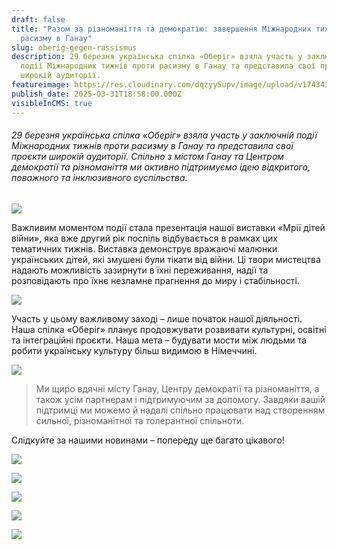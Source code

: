 ```yaml
---
draft: false
title: "Разом за різноманіття та демократію: завершення Міжнародних тижнів проти
  расизму в Ганау"
slug: oberig-gegen-rassismus
description: 29 березня українська спілка «Оберіг» взяла участь у заключній
  події Міжнародних тижнів проти расизму в Ганау та представила свої проєкти
  широкій аудиторії.
featureimage: https://res.cloudinary.com/dqzyy5upv/image/upload/v1743439003/1_sgammk.jpg
publish_date: 2025-03-31T18:58:00.000Z
visibleInCMS: true
---
```

###### 29 березня українська спілка «Оберіг» взяла участь у заключній події Міжнародних тижнів проти расизму в Ганау та представила свої проєкти широкій аудиторії. Спільно з містом Ганау та Центром демократії та різноманіття ми активно підтримуємо ідею відкритого, поважного та інклюзивного суспільства.

![](https://res.cloudinary.com/dqzyy5upv/image/upload/v1743439003/2_dz2xjx.jpg)

Важливим моментом події стала презентація нашої виставки «Мрії дітей війни», яка вже другий рік поспіль відбувається в рамках цих тематичних тижнів. Виставка демонструє вражаючі малюнки українських дітей, які змушені були тікати від війни. Ці твори мистецтва надають можливість зазирнути в їхні переживання, надії та розповідають про їхнє незламне прагнення до миру і стабільності.

![](https://res.cloudinary.com/dqzyy5upv/image/upload/v1743439004/IMG-20250330-WA0002_yscg05.jpg)

Участь у цьому важливому заході – лише початок нашої діяльності. Наша спілка «Оберіг» планує продовжувати розвивати культурні, освітні та інтеграційні проєкти. Наша мета – будувати мости між людьми та робити українську культуру більш видимою в Німеччині.

![](https://res.cloudinary.com/dqzyy5upv/image/upload/v1743439002/3_kujkbq.jpg)

> Ми щиро вдячні місту Ганау, Центру демократії та різноманіття, а також усім партнерам і підтримуючим за допомогу. Завдяки вашій підтримці ми можемо й надалі спільно працювати над створенням сильної, різноманітної та толерантної спільноти.

Слідкуйте за нашими новинами – попереду ще багато цікавого!

![](https://res.cloudinary.com/dqzyy5upv/image/upload/v1743439007/7_cdeiak.jpg)

![](https://res.cloudinary.com/dqzyy5upv/image/upload/v1743439003/4_2_ufhool.jpg)

![](https://res.cloudinary.com/dqzyy5upv/image/upload/v1743439004/5_ccjtaq.jpg)

![](https://res.cloudinary.com/dqzyy5upv/image/upload/v1743439004/8_bc8ruh.jpg)

![](https://res.cloudinary.com/dqzyy5upv/image/upload/v1743439003/4_abi7up.jpg)

